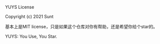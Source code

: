 YUYS License

Copyright (c) 2021 Sunt 

基本上是MIT license，只是如果这个仓库对你有帮助，还是希望你给个star的。

YUYS: You Use, You Star.